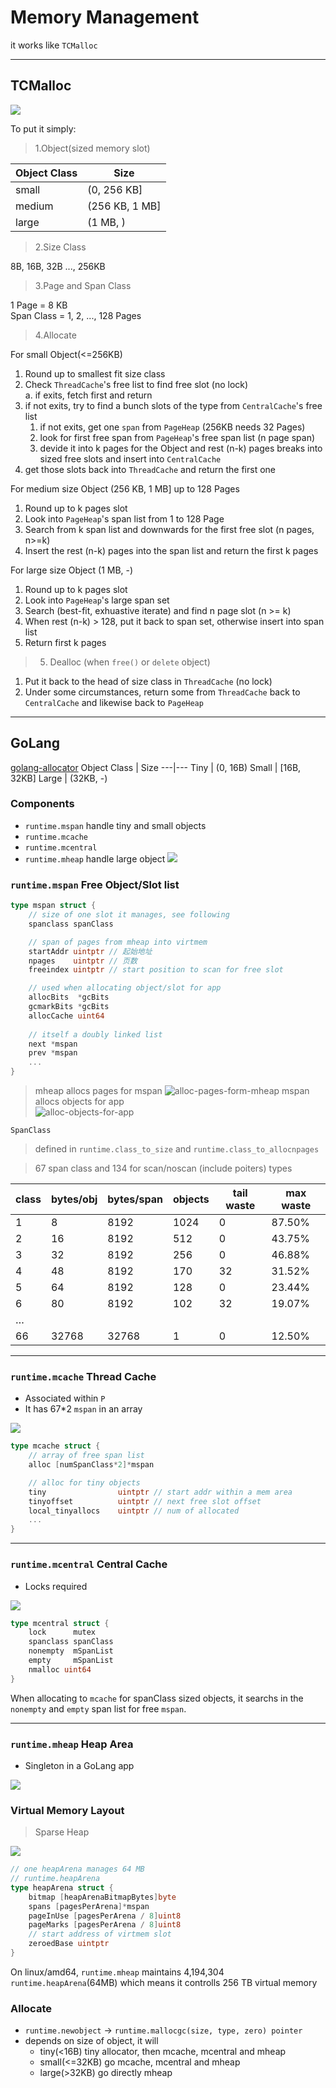 # Memory Management
it works like `TCMalloc`

---

## TCMalloc
[![](img/memory/tcmalloc_simple.jpg)](https://zhuanlan.zhihu.com/p/51432385)

To put it simply:  
>1.Object(sized memory slot)

Object Class | Size
---|---
small | (0, 256 KB]
medium | (256 KB, 1 MB]
large | (1 MB, )

>2.Size Class  

8B, 16B, 32B ..., 256KB

>3.Page and Span Class  

1 Page = 8 KB  
Span Class = 1, 2, ..., 128 Pages

>4.Allocate  

For small Object(<=256KB)  
1. Round up to smallest fit size class
1. Check `ThreadCache`'s free list to find free slot (no lock)    
    a. if exits, fetch first and return
1. if not exits, try to find a bunch slots of the type from `CentralCache`'s free list  
    1. if not exits, get one `span` from `PageHeap` (256KB needs 32 Pages)  
    1. look for first free span from `PageHeap`'s free span list (n page span)  
    1. devide it into k pages for the Object and rest (n-k) pages breaks into sized free slots and insert into `CentralCache`
1. get those slots back into `ThreadCache` and return the first one

For medium size Object (256 KB, 1 MB] up to 128 Pages  
1. Round up to k pages slot
1. Look into `PageHeap`'s span list from 1 to 128 Page
1. Search from k span list and downwards for the first free slot (n pages, n>=k)
1. Insert the rest (n-k) pages into the span list and return the first k pages 

For large size Object (1 MB, -)
1. Round up to k pages slot
1. Look into `PageHeap`'s large span set
1. Search (best-fit, exhuastive iterate) and find n page slot (n >= k)
1. When rest (n-k) > 128, put it back to span set, otherwise insert into span list
1. Return first k pages

>5. Dealloc (when `free()` or `delete` object)  

1. Put it back to the head of size class in `ThreadCache` (no lock)
1. Under some circumstances, return some from `ThreadCache` back to `CentralCache` and likewise back to `PageHeap`


---
## GoLang
[golang-allocator](https://draveness.me/golang/docs/part3-runtime/ch07-memory/golang-memory-allocator/)
Object Class | Size
---|---
Tiny | (0, 16B)
Small | [16B, 32KB]
Large | (32KB, -)

### Components
* `runtime.mspan` handle tiny and small objects
* `runtime.mcache`
* `runtime.mcentral`
* `runtime.mheap` handle large object
![](img/memory/go-memory-layout.png)

### `runtime.mspan` Free Object/Slot list
```go
type mspan struct {
    // size of one slot it manages, see following
    spanclass spanClass 

    // span of pages from mheap into virtmem 
	startAddr uintptr // 起始地址
	npages    uintptr // 页数
	freeindex uintptr // start position to scan for free slot

    // used when allocating object/slot for app
	allocBits  *gcBits
	gcmarkBits *gcBits
    allocCache uint64
    
    // itself a doubly linked list
    next *mspan
    prev *mspan
	...
}
```
>mheap allocs pages for mspan
![alloc-pages-form-mheap](img/memory/alloc_page_for_mspan.png)
>mspan allocs objects for app  
![alloc-objects-for-app](img/memory/mspan_alloc_for_objects.png)


`SpanClass`
> defined in `runtime.class_to_size` and `runtime.class_to_allocnpages`

> 67 span class and 134 for scan/noscan (include poiters) types

class	| bytes/obj	| bytes/span	| objects	| tail waste	| max waste
---|---|---|---|---|---
1	|8	|8192	|1024	|0	|87.50%
2	|16	|8192	|512	|0	|43.75%
3	|32	|8192	|256	|0	|46.88%
4	|48	|8192	|170	|32	|31.52%
5	|64	|8192	|128	|0	|23.44%
6	|80	|8192	|102	|32	|19.07%
…	|
66	|32768	|32768	|1	|0	|12.50%

---
### `runtime.mcache` Thread Cache
* Associated within `P`
* It has 67*2 `mspan` in an array

![](img/memory/mcache-and-mspans.png)
```go
type mcache struct {
    // array of free span list
    alloc [numSpanClass*2]*mspan

    // alloc for tiny objects
    tiny                uintptr // start addr within a mem area
    tinyoffset          uintptr // next free slot offset
    local_tinyallocs    uintptr // num of allocated
    ...
}
```


---
### `runtime.mcentral` Central Cache
* Locks required

![](img/memory/-mcentral-and-mspans.png)
```go
type mcentral struct {
	lock      mutex
	spanclass spanClass
	nonempty  mSpanList
	empty     mSpanList
	nmalloc uint64
}
```
When allocating to `mcache` for spanClass sized objects, it searchs in the `nonempty` and `empty` span list for free `mspan`.


---
### `runtime.mheap` Heap Area
* Singleton in a GoLang app

![](img/memory/mheap-and-mcentrals.png)




### Virtual Memory Layout

>Sparse Heap

![](img/memory/heap-after-go-1-11.png)
```go
// one heapArena manages 64 MB
// runtime.heapArena
type heapArena struct {
	bitmap [heapArenaBitmapBytes]byte
	spans [pagesPerArena]*mspan
	pageInUse [pagesPerArena / 8]uint8
	pageMarks [pagesPerArena / 8]uint8
    // start address of virtmem slot
    zeroedBase uintptr 
}
```
On linux/amd64, `runtime.mheap` maintains 4,194,304 `runtime.heapArena`(64MB) which means it controlls 256 TB virtual memory


### Allocate
* `runtime.newobject` -> `runtime.mallocgc(size, type, zero) pointer`
* depends on size of object, it will
    * tiny(<16B) tiny allocator, then mcache, mcentral and mheap
    * small(<=32KB) go mcache, mcentral and mheap
    * large(>32KB) go directly mheap

